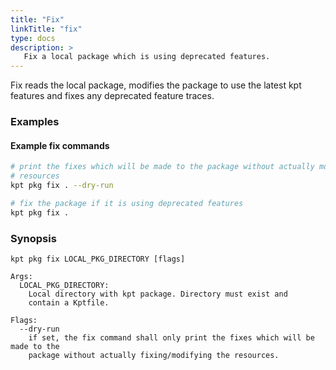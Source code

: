 ```yaml
---
title: "Fix"
linkTitle: "fix"
type: docs
description: >
   Fix a local package which is using deprecated features.
---
```

<!--mdtogo:Short
    Fix a local package which is using deprecated features.
-->

Fix reads the local package, modifies the package to use the latest kpt features 
and fixes any deprecated feature traces.

### Examples

#### Example fix commands
<!--mdtogo:Examples-->
```sh
# print the fixes which will be made to the package without actually modifying 
# resources
kpt pkg fix . --dry-run
```

```sh
# fix the package if it is using deprecated features
kpt pkg fix .
```
<!--mdtogo-->

### Synopsis
<!--mdtogo:Long-->
```
kpt pkg fix LOCAL_PKG_DIRECTORY [flags]

Args:
  LOCAL_PKG_DIRECTORY:
    Local directory with kpt package. Directory must exist and
    contain a Kptfile.

Flags:
  --dry-run
    if set, the fix command shall only print the fixes which will be made to the
    package without actually fixing/modifying the resources.

```
<!--mdtogo-->

